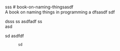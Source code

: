  sss     # book-on-naming-thingsasdf  
A book on naming things in programming
a 
dfsasdf  sdf 

 dsss ss
asdfadf 
ss    
asd
                                    
            
   sd
asdfdf
 
          sd